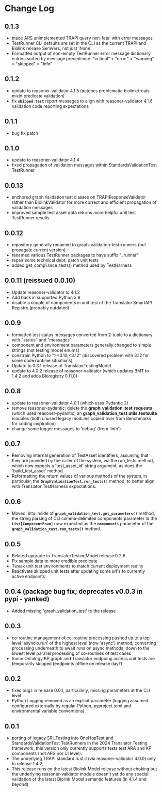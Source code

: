 # Change Log

## 0.1.3

- made ARS unimplemented TRAPI query non-fatal with error messages
- TestRunner CLI defaults are set in the CLI as the current TRAPI and Biolink release SemVers, not just 'None'
- Formatted output of non-empty TestRunner error message dictionary entries sorted by message precedence: "critical" > "error" > "warning" > "skipped" > "info"

## 0.1.2

- update to reasoner-validator 4.1.5 (patches problematic biolink:treats mixin predicate validation)
- fix **`skipped.test`** report messages to align with reasoner-validator 4.1.6 validation code reporting expectations

## 0.1.1

- bug fix patch

## 0.1.0

- update to reasoner-validator 4.1.4
- fixed propagation of validation messages within StandardsValidationTest TestRunner

## 0.0.13

- anchored graph validation test classes on TRAPIResponseValidator rather than BiolinkValidator for more correct and efficient propagation of validation messages
- improved sample test asset data returns more helpful unit test TestRunner results

## 0.0.12

- repository generally renamed to graph-validation-test-runners (but propagate current version)
- renamed various TestRunner packages to have suffix "_runner"
- repair some technical debt; patch unit tests
- added get_compliance_tests() method used by TestHarness


## 0.0.11 (reissued 0.0.10)

- Update reasoner-validator to 4.1.2
- Add back in supported Python 3.9
- disable a couple of components in unit test of the Translator SmartAPI Registry (probably outdated)

## 0.0.9

- formatted test status messages converted from 2-tuple to a dictionary with "status" and "messages"
- component and environment parameters generally changed to simple strings (not testing model enums)
- constrain Python to ">=3.10,<3.12" (discovered problem with 3.12 for some code runtime situations)
- Update to 0.3.1 release of TranslatorTestingModel
- update to 4.0.2 release of reasoner-validator (which updates BMT to 1.4.2 and adds Bioregistry 0.11.0)

## 0.0.8

- update to reasoner-validator 4.0.1 (which uses Pydantic 2)
- remove reasoner-pydantic; delete the **graph_validation_test.requests** (which used reasoner-pydantic) an **graph_validation_test.utils.testsuite** modules (both unused legacy modules copied over from Benchmarks for coding inspiration)
- change some logger messages to 'debug' (from 'info')

## 0.0.7

- Removing internal generation of TestAsset identifiers, assuming that they are provided by the caller of the system, via the run_tests method, which now expects a 'test_asset_id' string argument, as does the 'build_test_asset' method.
- Reformatting the return values of various methods of the system, in particular, the **`GraphValidationTest.run_tests()`** method, to better align with Translator TestHarness expectations.

## 0.0.6

- Moved, into inside of **`graph_validation_test.get_parameters()`** method, the string parsing of CLI comma-delimited components parameter to the **`List[ComponentEnum]`** now expected as the **`components`** parameter of the **`graph_validation_test.run_tests()`** method.

## 0.0.5

- Belated upgrade to TranslatorTestingModel release 0.2.6
- Fix sample data to more credible predicate
- Tweak unit test environments to match current deployment reality
- Reactivate skipped unit tests after updating some url's to currently active endpoints

## 0.0.4 (package bug fix; deprecates v0.0.3 in pypi - yanked)

- Added missing 'graph_validation_test' to the release

## 0.0.3

- co-routine management of co-routine processing pushed up to a top level 'asyncio.run' of the highest level (now 'async') method, converting processing underneath to await runs on async methods, down to the lowest level parallel processing of co-routines of test cases
- Some Ontology KP graph and Translator endpoing access unit tests are temporarily skipped (endpoints offline on release day?)

## 0.0.2

- fixes bugs in release 0.0.1, particularly, missing parameters at the CLI level
- Python Logging removed as an explicit parameter (logging assumed configured externally by regular Python, pyproject.toml and environmental variable conventions)

## 0.0.1

- porting of legacy SRI_Testing into OneHopTest and StandardsValidationTest TestRunners in the 2024 Translator Testing framework; this version only currently supports tests test ARA and KP components (not ARS nor UI level).
- The underlying TRAPI standard is still (via reasoner-validator 4.0.0) only to release 1.4.2;
- This release runs on the latest Biolink Model release without choking but the underlying reasoner-validator module doesn't yet do any special validation of the latest Biolink Model semantic features (in 4.1.4 and beyond)

